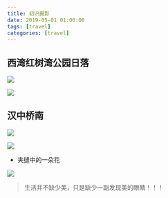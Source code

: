 ```yaml
---
title: 初识摄影
date: 2019-05-01 01:00:00
tags: [travel]
categories: [travel]
---
```

## 西湾红树湾公园日落
![](http://content.riseming.cn/IMG_0211.jpg)

![](http://content.riseming.cn/IMG_0198.jpg)

## 汉中桥南
![](http://content.riseming.cn/IMG_0324.jpg)

![](http://content.riseming.cn/IMG_0361.jpg)
- 夹缝中的一朵花

![](http://content.riseming.cn/IMG_0385.jpg)

> 生活并不缺少美，只是缺少一副发现美的眼睛！！！
